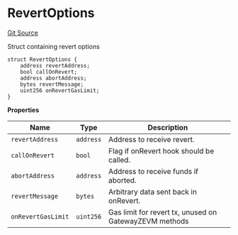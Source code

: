 # RevertOptions
[Git Source](https://github.com/zeta-chain/protocol-contracts/blob/9a2de1f6dc7a74f680c5d9b6496e47b4b63f4957/contracts/Revert.sol)

Struct containing revert options


```solidity
struct RevertOptions {
    address revertAddress;
    bool callOnRevert;
    address abortAddress;
    bytes revertMessage;
    uint256 onRevertGasLimit;
}
```

**Properties**

|Name|Type|Description|
|----|----|-----------|
|`revertAddress`|`address`|Address to receive revert.|
|`callOnRevert`|`bool`|Flag if onRevert hook should be called.|
|`abortAddress`|`address`|Address to receive funds if aborted.|
|`revertMessage`|`bytes`|Arbitrary data sent back in onRevert.|
|`onRevertGasLimit`|`uint256`|Gas limit for revert tx, unused on GatewayZEVM methods|

